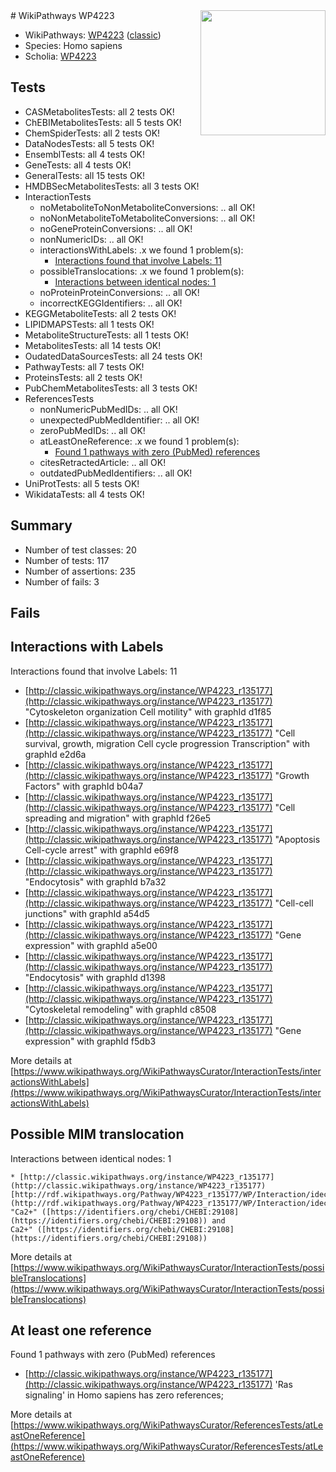 <img style="float: right; width: 200px" src="https://upload.wikimedia.org/wikipedia/commons/thumb/8/83/Wplogo_with_text_500.png/640px-Wplogo_with_text_500.png" />
# WikiPathways WP4223

* WikiPathways: [WP4223](https://wikipathways.org/pathways/WP4223) ([classic](https://classic.wikipathways.org/instance/WP4223))
* Species: Homo sapiens
* Scholia: [WP4223](https://scholia.toolforge.org/wikipathways/WP4223)
## Tests
* CASMetabolitesTests: all 2 tests OK!
* ChEBIMetabolitesTests: all 5 tests OK!
* ChemSpiderTests: all 2 tests OK!
* DataNodesTests: all 5 tests OK!
* EnsemblTests: all 4 tests OK!
* GeneTests: all 4 tests OK!
* GeneralTests: all 15 tests OK!
* HMDBSecMetabolitesTests: all 3 tests OK!
* InteractionTests
    * noMetaboliteToNonMetaboliteConversions: .. all OK!
    * noNonMetaboliteToMetaboliteConversions: .. all OK!
    * noGeneProteinConversions: .. all OK!
    * nonNumericIDs: .. all OK!
    * interactionsWithLabels: .x we found 1 problem(s):
        * [Interactions found that involve Labels: 11](#fe97a8b9)
    * possibleTranslocations: .x we found 1 problem(s):
        * [Interactions between identical nodes: 1](#1c118206)
    * noProteinProteinConversions: .. all OK!
    * incorrectKEGGIdentifiers: .. all OK!
* KEGGMetaboliteTests: all 2 tests OK!
* LIPIDMAPSTests: all 1 tests OK!
* MetaboliteStructureTests: all 1 tests OK!
* MetabolitesTests: all 14 tests OK!
* OudatedDataSourcesTests: all 24 tests OK!
* PathwayTests: all 7 tests OK!
* ProteinsTests: all 2 tests OK!
* PubChemMetabolitesTests: all 3 tests OK!
* ReferencesTests
    * nonNumericPubMedIDs: .. all OK!
    * unexpectedPubMedIdentifier: .. all OK!
    * zeroPubMedIDs: .. all OK!
    * atLeastOneReference: .x we found 1 problem(s):
        * [Found 1 pathways with zero (PubMed) references](#d0a459f0)
    * citesRetractedArticle: .. all OK!
    * outdatedPubMedIdentifiers: .. all OK!
* UniProtTests: all 5 tests OK!
* WikidataTests: all 4 tests OK!


## Summary

* Number of test classes: 20
* Number of tests: 117
* Number of assertions: 235
* Number of fails: 3

## Fails

<a name="fe97a8b9" />

## Interactions with Labels

Interactions found that involve Labels: 11

* [http://classic.wikipathways.org/instance/WP4223_r135177](http://classic.wikipathways.org/instance/WP4223_r135177) "Cytoskeleton organization
Cell motility" with graphId d1f85
* [http://classic.wikipathways.org/instance/WP4223_r135177](http://classic.wikipathways.org/instance/WP4223_r135177) "Cell survival, growth, migration
Cell cycle progression
Transcription" with graphId e2d6a
* [http://classic.wikipathways.org/instance/WP4223_r135177](http://classic.wikipathways.org/instance/WP4223_r135177) "Growth Factors" with graphId b04a7
* [http://classic.wikipathways.org/instance/WP4223_r135177](http://classic.wikipathways.org/instance/WP4223_r135177) "Cell spreading
and migration" with graphId f26e5
* [http://classic.wikipathways.org/instance/WP4223_r135177](http://classic.wikipathways.org/instance/WP4223_r135177) "Apoptosis
Cell-cycle arrest" with graphId e69f8
* [http://classic.wikipathways.org/instance/WP4223_r135177](http://classic.wikipathways.org/instance/WP4223_r135177) "Endocytosis" with graphId b7a32
* [http://classic.wikipathways.org/instance/WP4223_r135177](http://classic.wikipathways.org/instance/WP4223_r135177) "Cell-cell junctions" with graphId a54d5
* [http://classic.wikipathways.org/instance/WP4223_r135177](http://classic.wikipathways.org/instance/WP4223_r135177) "Gene expression" with graphId a5e00
* [http://classic.wikipathways.org/instance/WP4223_r135177](http://classic.wikipathways.org/instance/WP4223_r135177) "Endocytosis" with graphId d1398
* [http://classic.wikipathways.org/instance/WP4223_r135177](http://classic.wikipathways.org/instance/WP4223_r135177) "Cytoskeletal remodeling" with graphId c8508
* [http://classic.wikipathways.org/instance/WP4223_r135177](http://classic.wikipathways.org/instance/WP4223_r135177) "Gene expression" with graphId f5db3


More details at [https://www.wikipathways.org/WikiPathwaysCurator/InteractionTests/interactionsWithLabels](https://www.wikipathways.org/WikiPathwaysCurator/InteractionTests/interactionsWithLabels)

<a name="1c118206" />

## Possible MIM translocation

Interactions between identical nodes: 1
```
* [http://classic.wikipathways.org/instance/WP4223_r135177](http://classic.wikipathways.org/instance/WP4223_r135177) [http://rdf.wikipathways.org/Pathway/WP4223_r135177/WP/Interaction/idec2322a0](http://rdf.wikipathways.org/Pathway/WP4223_r135177/WP/Interaction/idec2322a0) "Ca2+" ([https://identifiers.org/chebi/CHEBI:29108](https://identifiers.org/chebi/CHEBI:29108)) and 
Ca2+" ([https://identifiers.org/chebi/CHEBI:29108](https://identifiers.org/chebi/CHEBI:29108))
```

More details at [https://www.wikipathways.org/WikiPathwaysCurator/InteractionTests/possibleTranslocations](https://www.wikipathways.org/WikiPathwaysCurator/InteractionTests/possibleTranslocations)

<a name="d0a459f0" />

## At least one reference

Found 1 pathways with zero (PubMed) references

* [http://classic.wikipathways.org/instance/WP4223_r135177](http://classic.wikipathways.org/instance/WP4223_r135177) 'Ras signaling' in Homo sapiens has zero references; 


More details at [https://www.wikipathways.org/WikiPathwaysCurator/ReferencesTests/atLeastOneReference](https://www.wikipathways.org/WikiPathwaysCurator/ReferencesTests/atLeastOneReference)

